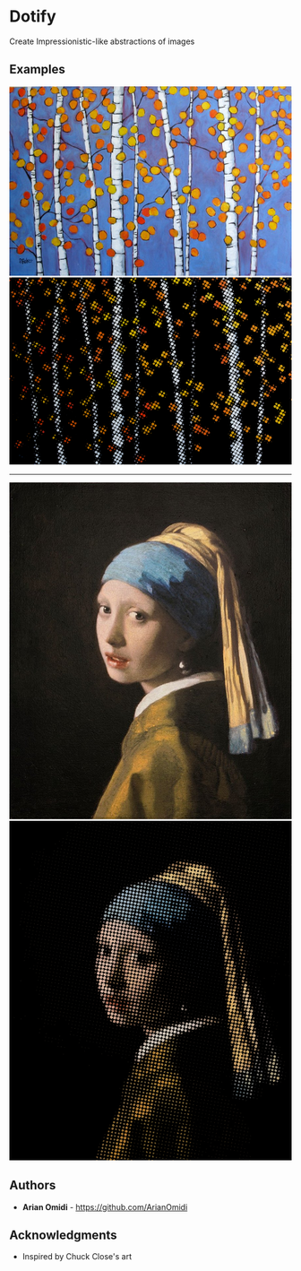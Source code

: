 # Dotify
Create Impressionistic-like abstractions of images

## Examples
<img src="./resources/images/trees.jpg?raw=true" width="850">   <img src="./resources/images/dotified/trees_dotify.png?raw=true" width="850">
***
<img src="./resources/images/girl_with_the_pearl_earring.jpg?raw=true" width="850">   <img src="./resources/images/dotified/girl_with_the_pearl_earring_dotify.png?raw=true" width="850">

## Authors

* **Arian Omidi** - https://github.com/ArianOmidi

## Acknowledgments

* Inspired by Chuck Close's art
